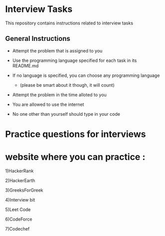 # Interview Tasks

This repository contains instructions related to interview tasks

## General Instructions

- Attempt the problem that is assigned to you

- Use the programming language specified for each task in its README.md

- If no language is specified, you can choose any programming language
  
  - (please be smart about it though, it will count)

- Attempt the problem in the time alloted to you

- You are allowed to use the internet

- No one other than yourself should type in your code

# Practice questions for interviews
# website where you can practice :

1)HackerRank

2)HackerEarth

3)GreeksForGreek

4)Interview bit

5)Leet Code

6)CodeForce

7)Codechef
